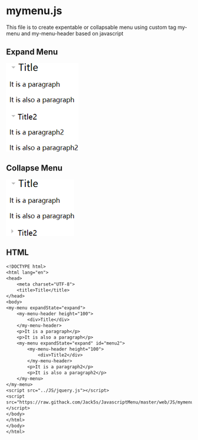 <h1>mymenu.js</h1>
This file is to create expentable or collapsable menu using custom tag my-menu and my-menu-header based on javascript
<h2>Expand Menu</h2>
<img src="https://github.com/Jack5s/JavascriptMenu/blob/master/Image/expand.png"/>
<h2>Collapse Menu</h2>
<img src="https://github.com/Jack5s/JavascriptMenu/blob/master/Image/collapse.png"/>
<h2>HTML</h2>

```
<!DOCTYPE html>
<html lang="en">
<head>
    <meta charset="UTF-8">
    <title>Title</title>
</head>
<body>
<my-menu expandState="expand">
    <my-menu-header height="100">
        <div>Title</div>
    </my-menu-header>
    <p>It is a paragraph</p>
    <p>It is also a paragraph</p>
    <my-menu expandState="expand" id="menu2">
        <my-menu-header height="100">
            <div>Title2</div>
        </my-menu-header>
        <p>It is a paragraph2</p>
        <p>It is also a paragraph2</p>
    </my-menu>
</my-menu>
<script src="../JS/jquery.js"></script>
<script src="https://raw.githack.com/Jack5s/JavascriptMenu/master/web/JS/mymenu.js"></script>
</body>
</html>
</body>
</html>
```
